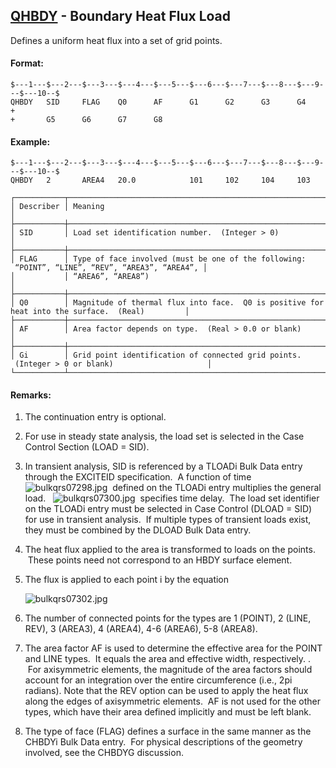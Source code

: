 ## [QHBDY](https://help.hexagonmi.com/bundle/MSC_Nastran_2022.4/page/Nastran_Combined_Book/qrg/bulkqrs/TOC.QHBDY.xhtml) - Boundary Heat Flux Load

Defines a uniform heat flux into a set of grid points.

#### Format:

```nastran
$---1---$---2---$---3---$---4---$---5---$---6---$---7---$---8---$---9---$---10--$
QHBDY   SID     FLAG    Q0      AF      G1      G2      G3      G4      +       
+       G5      G6      G7      G8                                              
```

#### Example:

```nastran
$---1---$---2---$---3---$---4---$---5---$---6---$---7---$---8---$---9---$---10--$
QHBDY   2       AREA4   20.0            101     102     104     103             
```

```text
┌───────────┬─────────────────────────────────────────────────────────────────────────────────────────────────┐
│ Describer │ Meaning                                                                                         │
├───────────┼─────────────────────────────────────────────────────────────────────────────────────────────────┤
│ SID       │ Load set identification number.  (Integer > 0)                                                  │
├───────────┼─────────────────────────────────────────────────────────────────────────────────────────────────┤
│ FLAG      │ Type of face involved (must be one of the following:  “POINT”, “LINE”, “REV”, “AREA3”, “AREA4”, │
│           │ “AREA6”, “AREA8”)                                                                               │
├───────────┼─────────────────────────────────────────────────────────────────────────────────────────────────┤
│ Q0        │ Magnitude of thermal flux into face.  Q0 is positive for heat into the surface.  (Real)         │
├───────────┼─────────────────────────────────────────────────────────────────────────────────────────────────┤
│ AF        │ Area factor depends on type.  (Real > 0.0 or blank)                                             │
├───────────┼─────────────────────────────────────────────────────────────────────────────────────────────────┤
│ Gi        │ Grid point identification of connected grid points.  (Integer > 0 or blank)                     │
└───────────┴─────────────────────────────────────────────────────────────────────────────────────────────────┘
```

#### Remarks:

1. The continuation entry is optional.
2. For use in steady state analysis, the load set is selected in the Case Control Section (LOAD = SID).
3. In transient analysis, SID is referenced by a TLOADi Bulk Data entry through the EXCITEID specification.  A function of time  ![bulkqrs07298.jpg](https://help-be.hexagonmi.com/bundle/MSC_Nastran_2022.4/page/Nastran_Combined_Book/qrg/bulkqrs/../../../assets/bulkqrs07298.jpg?_LANG=enus)  defined on the TLOADi entry multiplies the general load.   ![bulkqrs07300.jpg](https://help-be.hexagonmi.com/bundle/MSC_Nastran_2022.4/page/Nastran_Combined_Book/qrg/bulkqrs/../../../assets/bulkqrs07300.jpg?_LANG=enus)  specifies time delay.  The load set identifier on the TLOADi entry must be selected in Case Control (DLOAD = SID) for use in transient analysis.  If multiple types of transient loads exist, they must be combined by the DLOAD Bulk Data entry.
4. The heat flux applied to the area is transformed to loads on the points.  These points need not correspond to an HBDY surface element.
5. The flux is applied to each point i by the equation

     ![bulkqrs07302.jpg](https://help-be.hexagonmi.com/bundle/MSC_Nastran_2022.4/page/Nastran_Combined_Book/qrg/bulkqrs/../../../assets/bulkqrs07302.jpg?_LANG=enus)  

6. The number of connected points for the types are 1 (POINT), 2 (LINE, REV), 3 (AREA3), 4 (AREA4), 4-6 (AREA6), 5-8 (AREA8).
7. The area factor AF is used to determine the effective area for the POINT and LINE types.  It equals the area and effective width, respectively. .  For axisymmetric elements, the magnitude of the area factors should account for an integration over the entire circumference (i.e., 2pi radians). Note that the REV option can be used to apply the heat flux along the edges of axisymmetric elements.  AF is not used for the other types, which have their area defined implicitly and must be left blank.
8. The type of face (FLAG) defines a surface in the same manner as the CHBDYi Bulk Data entry.  For physical descriptions of the geometry involved, see the CHBDYG discussion.
